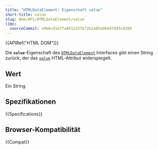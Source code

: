 ```yaml
---
title: "HTMLDataElement: Eigenschaft value"
short-title: value
slug: Web/API/HTMLDataElement/value
l10n:
  sourceCommit: e9b6cd1b7fa8612257b72b2a85a96dd7d45c0200
---
```


{{APIRef("HTML DOM")}}

Die **`value`**-Eigenschaft des [`HTMLDataElement`](/de/docs/Web/API/HTMLDataElement)
Interfaces gibt einen String zurück, der das [`value`](/de/docs/Web/HTML/Reference/Elements/data#value) HTML-Attribut widerspiegelt.

## Wert

Ein String.

## Spezifikationen

{{Specifications}}

## Browser-Kompatibilität

{{Compat}}
